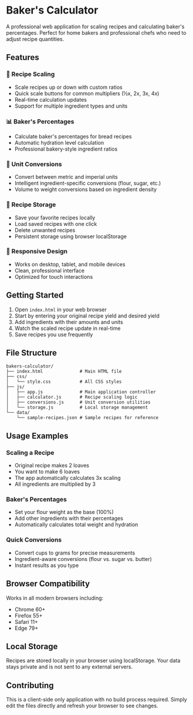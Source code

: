 # Baker's Calculator

A professional web application for scaling recipes and calculating baker's percentages. Perfect for home bakers and professional chefs who need to adjust recipe quantities.

## Features

### 🥧 Recipe Scaling
- Scale recipes up or down with custom ratios
- Quick scale buttons for common multipliers (½x, 2x, 3x, 4x)
- Real-time calculation updates
- Support for multiple ingredient types and units

### 📊 Baker's Percentages
- Calculate baker's percentages for bread recipes
- Automatic hydration level calculation
- Professional bakery-style ingredient ratios

### 🔄 Unit Conversions
- Convert between metric and imperial units
- Intelligent ingredient-specific conversions (flour, sugar, etc.)
- Volume to weight conversions based on ingredient density

### 💾 Recipe Storage
- Save your favorite recipes locally
- Load saved recipes with one click
- Delete unwanted recipes
- Persistent storage using browser localStorage

### 📱 Responsive Design
- Works on desktop, tablet, and mobile devices
- Clean, professional interface
- Optimized for touch interactions

## Getting Started

1. Open `index.html` in your web browser
2. Start by entering your original recipe yield and desired yield
3. Add ingredients with their amounts and units
4. Watch the scaled recipe update in real-time
5. Save recipes you use frequently

## File Structure

```
bakers-calculator/
├── index.html              # Main HTML file
├── css/
│   └── style.css           # All CSS styles
├── js/
│   ├── app.js              # Main application controller
│   ├── calculator.js       # Recipe scaling logic
│   ├── conversions.js      # Unit conversion utilities
│   └── storage.js          # Local storage management
└── data/
    └── sample-recipes.json # Sample recipes for reference
```

## Usage Examples

### Scaling a Recipe
- Original recipe makes 2 loaves
- You want to make 6 loaves
- The app automatically calculates 3x scaling
- All ingredients are multiplied by 3

### Baker's Percentages
- Set your flour weight as the base (100%)
- Add other ingredients with their percentages
- Automatically calculates total weight and hydration

### Quick Conversions
- Convert cups to grams for precise measurements
- Ingredient-aware conversions (flour vs. sugar vs. butter)
- Instant results as you type

## Browser Compatibility

Works in all modern browsers including:
- Chrome 60+
- Firefox 55+
- Safari 11+
- Edge 79+

## Local Storage

Recipes are stored locally in your browser using localStorage. Your data stays private and is not sent to any external servers.

## Contributing

This is a client-side only application with no build process required. Simply edit the files directly and refresh your browser to see changes.